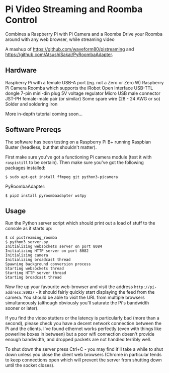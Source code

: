 # Pi Video Streaming and Roomba Control

Combines a Raspberry Pi with Pi Camera and a Roomba
Drive your Roomba around with any web browser, while streaming video

A mashup of https://github.com/waveform80/pistreaming and https://github.com/AtsushiSakai/PyRoombaAdapter.

## Hardware
Raspberry Pi with a female USB-A port (eg. not a Zero or Zero W)
Raspberry Pi Camera
Roomba which supports the iRobot Open Interface
USB-TTL dongle
7-pin mini-din plug
5V voltage regulator
Micro USB male connector
JST-PH female-male pair (or similar)
Some spare wire (28 - 24 AWG or so)
Solder and soldering iron

More in-depth tutorial coming soon...


## Software Prereqs

The software has been testing on a Raspberry Pi B+ running Raspbian Buster (headless, but that shouldn't matter).

First make sure you've got a functioning Pi camera module (test it with
`raspistill` to be certain). Then make sure you've got the following packages
installed:

    $ sudo apt-get install ffmpeg git python3-picamera

PyRoombaAdapter:

    $ pip3 install pyroombaadapter ws4py


## Usage

Run the Python server script which should print out a load of stuff
to the console as it starts up:

    $ cd pistreaming_roomba
    $ python3 server.py
    Initializing websockets server on port 8084
    Initializing HTTP server on port 8082
    Initializing camera
    Initializing broadcast thread
    Spawning background conversion process
    Starting websockets thread
    Starting HTTP server thread
    Starting broadcast thread

Now fire up your favourite web-browser and visit the address
`http://pi-address:8082/` - it should fairly quickly start displaying the feed
from the camera. You should be able to visit the URL from multiple browsers
simultaneously (although obviously you'll saturate the Pi's bandwidth sooner or
later).

If you find the video stutters or the latency is particularly bad (more than a
second), please check you have a decent network connection between the Pi and
the clients. I've found ethernet works perfectly (even with things like
powerline boxes in between) but a poor wifi connection doesn't provide enough
bandwidth, and dropped packets are not handled terribly well.

To shut down the server press Ctrl+C - you may find it'll take a while
to shut down unless you close the client web browsers (Chrome in particular
tends to keep connections open which will prevent the server from shutting down
until the socket closes).

